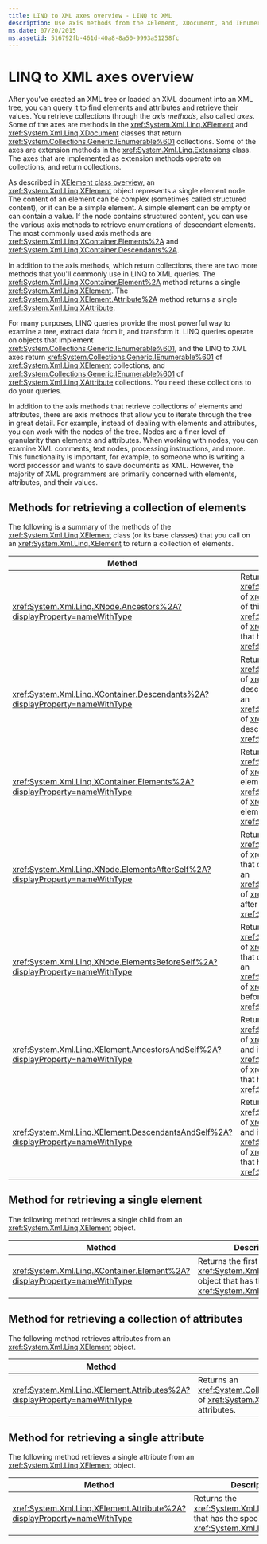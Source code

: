 ```yaml
---
title: LINQ to XML axes overview - LINQ to XML
description: Use axis methods from the XElement, XDocument, and IEnumerable classes to find elements in an XML tree and retrieve their values.
ms.date: 07/20/2015
ms.assetid: 516792fb-461d-40a8-8a50-9993a51258fc
---
```

# LINQ to XML axes overview

After you've created an XML tree or loaded an XML document into an XML tree, you can query it to find elements and attributes and retrieve their values. You retrieve collections through the *axis methods*, also called *axes*. Some of the axes are methods in the <xref:System.Xml.Linq.XElement> and <xref:System.Xml.Linq.XDocument> classes that return <xref:System.Collections.Generic.IEnumerable%601> collections. Some of the axes are extension methods in the <xref:System.Xml.Linq.Extensions> class. The axes that are implemented as extension methods operate on collections, and return collections.

As described in [XElement class overview](xelement-class-overview.md), an <xref:System.Xml.Linq.XElement> object represents a single element node. The content of an element can be complex (sometimes called structured content), or it can be a simple element. A simple element can be empty or can contain a value. If the node contains structured content, you can use the various axis methods to retrieve enumerations of descendant elements. The most commonly used axis methods are <xref:System.Xml.Linq.XContainer.Elements%2A> and <xref:System.Xml.Linq.XContainer.Descendants%2A>.

In addition to the axis methods, which return collections, there are two more methods that you'll commonly use in LINQ to XML queries. The <xref:System.Xml.Linq.XContainer.Element%2A> method returns a single <xref:System.Xml.Linq.XElement>. The <xref:System.Xml.Linq.XElement.Attribute%2A> method returns a single <xref:System.Xml.Linq.XAttribute>.

For many purposes, LINQ queries provide the most powerful way to examine a tree, extract data from it, and transform it. LINQ queries operate on objects that implement <xref:System.Collections.Generic.IEnumerable%601>, and the LINQ to XML axes return <xref:System.Collections.Generic.IEnumerable%601> of <xref:System.Xml.Linq.XElement> collections, and <xref:System.Collections.Generic.IEnumerable%601> of <xref:System.Xml.Linq.XAttribute> collections. You need these collections to do your queries.

In addition to the axis methods that retrieve collections of elements and attributes, there are axis methods that allow you to iterate through the tree in great detail. For example, instead of dealing with elements and attributes, you can work with the nodes of the tree. Nodes are a finer level of granularity than elements and attributes. When working with nodes, you can examine XML comments, text nodes, processing instructions, and more. This functionality is important, for example, to someone who is writing a word processor and wants to save documents as XML. However, the majority of XML programmers are primarily concerned with elements, attributes, and their values.

## Methods for retrieving a collection of elements

The following is a summary of the methods of the <xref:System.Xml.Linq.XElement> class (or its base classes) that you call on an <xref:System.Xml.Linq.XElement> to return a collection of elements.

|Method|Description|
|------------|-----------------|
|<xref:System.Xml.Linq.XNode.Ancestors%2A?displayProperty=nameWithType>|Returns an <xref:System.Collections.Generic.IEnumerable%601> of <xref:System.Xml.Linq.XElement> of the ancestors of this element. An overload returns an <xref:System.Collections.Generic.IEnumerable%601> of <xref:System.Xml.Linq.XElement> of the ancestors that have the specified <xref:System.Xml.Linq.XName>.|
|<xref:System.Xml.Linq.XContainer.Descendants%2A?displayProperty=nameWithType>|Returns an <xref:System.Collections.Generic.IEnumerable%601> of <xref:System.Xml.Linq.XElement> of the descendants of this element. An overload returns an <xref:System.Collections.Generic.IEnumerable%601> of <xref:System.Xml.Linq.XElement> of the descendants that have the specified <xref:System.Xml.Linq.XName>.|
|<xref:System.Xml.Linq.XContainer.Elements%2A?displayProperty=nameWithType>|Returns an <xref:System.Collections.Generic.IEnumerable%601> of <xref:System.Xml.Linq.XElement> of the child elements of this element. An overload returns an <xref:System.Collections.Generic.IEnumerable%601> of <xref:System.Xml.Linq.XElement> of the child elements that have the specified <xref:System.Xml.Linq.XName>.|
|<xref:System.Xml.Linq.XNode.ElementsAfterSelf%2A?displayProperty=nameWithType>|Returns an <xref:System.Collections.Generic.IEnumerable%601> of <xref:System.Xml.Linq.XElement> of the elements that come after this element. An overload returns an <xref:System.Collections.Generic.IEnumerable%601> of <xref:System.Xml.Linq.XElement> of the elements after this element that have the specified <xref:System.Xml.Linq.XName>.|
|<xref:System.Xml.Linq.XNode.ElementsBeforeSelf%2A?displayProperty=nameWithType>|Returns an <xref:System.Collections.Generic.IEnumerable%601> of <xref:System.Xml.Linq.XElement> of the elements that come before this element. An overload returns an <xref:System.Collections.Generic.IEnumerable%601> of <xref:System.Xml.Linq.XElement> of the elements before this element that have the specified <xref:System.Xml.Linq.XName>.|
|<xref:System.Xml.Linq.XElement.AncestorsAndSelf%2A?displayProperty=nameWithType>|Returns an <xref:System.Collections.Generic.IEnumerable%601> of <xref:System.Xml.Linq.XElement> of this element and its ancestors. An overload returns an <xref:System.Collections.Generic.IEnumerable%601> of <xref:System.Xml.Linq.XElement> of the elements that have the specified <xref:System.Xml.Linq.XName>.|
|<xref:System.Xml.Linq.XElement.DescendantsAndSelf%2A?displayProperty=nameWithType>|Returns an <xref:System.Collections.Generic.IEnumerable%601> of <xref:System.Xml.Linq.XElement> of this element and its descendants. An overload returns an <xref:System.Collections.Generic.IEnumerable%601> of <xref:System.Xml.Linq.XElement> of the elements that have the specified <xref:System.Xml.Linq.XName>.|

## Method for retrieving a single element

The following method retrieves a single child from an <xref:System.Xml.Linq.XElement> object.

|Method|Description|
|------------|-----------------|
|<xref:System.Xml.Linq.XContainer.Element%2A?displayProperty=nameWithType>|Returns the first child <xref:System.Xml.Linq.XElement> object that has the specified <xref:System.Xml.Linq.XName>.|

## Method for retrieving a collection of attributes

The following method retrieves attributes from an <xref:System.Xml.Linq.XElement> object.

|Method|Description|
|------------|-----------------|
|<xref:System.Xml.Linq.XElement.Attributes%2A?displayProperty=nameWithType>|Returns an <xref:System.Collections.Generic.IEnumerable%601> of <xref:System.Xml.Linq.XAttribute> of all of the attributes.|

## Method for retrieving a single attribute

The following method retrieves a single attribute from an <xref:System.Xml.Linq.XElement> object.

|Method|Description|
|------------|-----------------|
|<xref:System.Xml.Linq.XElement.Attribute%2A?displayProperty=nameWithType>|Returns the <xref:System.Xml.Linq.XAttribute> that has the specified <xref:System.Xml.Linq.XName>.|
